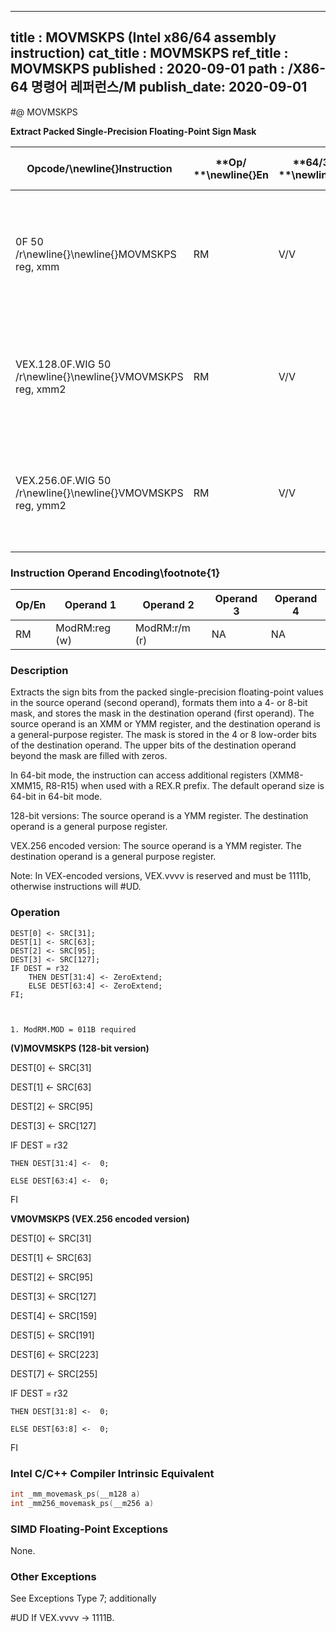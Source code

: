 ----------------------------
title : MOVMSKPS (Intel x86/64 assembly instruction)
cat_title : MOVMSKPS
ref_title : MOVMSKPS
published : 2020-09-01
path : /X86-64 명령어 레퍼런스/M
publish_date: 2020-09-01
----------------------------
#@ MOVMSKPS

**Extract Packed Single-Precision Floating-Point Sign Mask**

|**Opcode/**\newline{}**Instruction**|**Op/ **\newline{}**En**|**64/32-bit **\newline{}**Mode**|**CPUID **\newline{}**Feature **\newline{}**Flag**|**Description**|
|------------------------------------|------------------------|--------------------------------|--------------------------------------------------|---------------|
|0F 50 /r\newline{}\newline{}MOVMSKPS reg, xmm|RM|V/V|SSE|Extract 4-bit sign mask from xmm and store in reg. The upper bits of r32 or r64 are filled with zeros.|
|VEX.128.0F.WIG 50 /r\newline{}\newline{}VMOVMSKPS reg, xmm2|RM|V/V|AVX|Extract 4-bit sign mask from xmm2 and store in reg. The upper bits of r32 or r64 are zeroed.|
|VEX.256.0F.WIG 50 /r\newline{}\newline{}VMOVMSKPS reg, ymm2|RM|V/V|AVX|Extract 8-bit sign mask from ymm2 and store in reg. The upper bits of r32 or r64 are zeroed.|
### Instruction Operand Encoding\footnote{1}


|Op/En|Operand 1|Operand 2|Operand 3|Operand 4|
|-----|---------|---------|---------|---------|
|RM|ModRM:reg (w)|ModRM:r/m (r)|NA|NA|
### Description


Extracts the sign bits from the packed single-precision floating-point values in the source operand (second operand), formats them into a 4- or 8-bit mask, and stores the mask in the destination operand (first operand). The source operand is an XMM or YMM register, and the destination operand is a general-purpose register. The mask is stored in the 4 or 8 low-order bits of the destination operand. The upper bits of the destination operand beyond the mask are filled with zeros.

In 64-bit mode, the instruction can access additional registers (XMM8-XMM15, R8-R15) when used with a REX.R prefix. The default operand size is 64-bit in 64-bit mode.

128-bit versions: The source operand is a YMM register. The destination operand is a general purpose register. 

VEX.256 encoded version: The source operand is a YMM register. The destination operand is a general purpose register. 

Note: In VEX-encoded versions, VEX.vvvv is reserved and must be 1111b, otherwise instructions will #UD.


### Operation

```info-verb
DEST[0] <- SRC[31]; 
DEST[1] <- SRC[63]; 
DEST[2] <- SRC[95]; 
DEST[3] <- SRC[127]; 
IF DEST = r32
    THEN DEST[31:4] <- ZeroExtend;
    ELSE DEST[63:4] <- ZeroExtend;
FI;
```
```sidenote


1. ModRM.MOD = 011B required
```

**(V)MOVMSKPS (128-bit version)**

DEST[0] <-  SRC[31]

DEST[1] <-  SRC[63]

DEST[2] <-  SRC[95]

DEST[3] <-  SRC[127]

IF DEST = r32

    THEN DEST[31:4] <-  0;

    ELSE DEST[63:4] <-  0;

FI

**VMOVMSKPS (VEX.256 encoded version)**

DEST[0] <-  SRC[31]

DEST[1] <-  SRC[63]

DEST[2] <-  SRC[95]

DEST[3] <-  SRC[127]

DEST[4] <-  SRC[159]

DEST[5] <-  SRC[191]

DEST[6] <-  SRC[223]

DEST[7] <-  SRC[255]

IF DEST = r32

    THEN DEST[31:8] <-  0;

    ELSE DEST[63:8] <-  0;

FI


### Intel C/C++ Compiler Intrinsic Equivalent

```cpp
int _mm_movemask_ps(__m128 a)
int _mm256_movemask_ps(__m256 a)
```
### SIMD Floating-Point Exceptions


None.

### Other Exceptions


See Exceptions Type 7; additionally

#UD  If VEX.vvvv ->  1111B.

